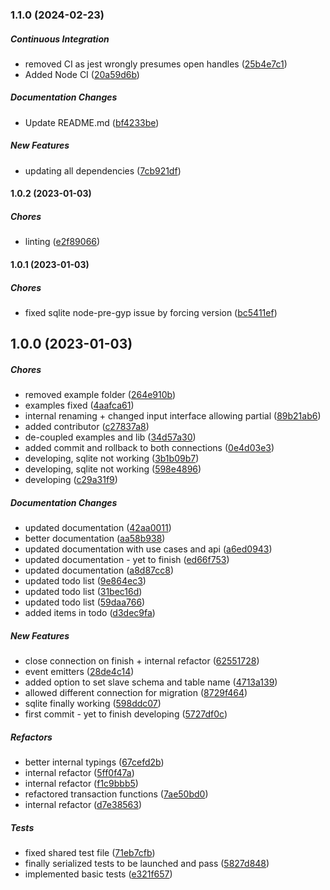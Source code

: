 ### 1.1.0 (2024-02-23)

##### Continuous Integration

*  removed CI as jest wrongly presumes open handles ([25b4e7c1](https://github.com/Cadienvan/soft-delete-migrator/commit/25b4e7c1852642d57b5651171d681a79b2bdd025))
*  Added Node CI ([20a59d6b](https://github.com/Cadienvan/soft-delete-migrator/commit/20a59d6b30a0a277b5d6cc21b2b3ca4bc6e1f2f8))

##### Documentation Changes

*  Update README.md ([bf4233be](https://github.com/Cadienvan/soft-delete-migrator/commit/bf4233be40031a882f7da0708dccc163ba4b7a46))

##### New Features

*  updating all dependencies ([7cb921df](https://github.com/Cadienvan/soft-delete-migrator/commit/7cb921dfb0017db085f0b2ac4df5cab45f03cd22))

#### 1.0.2 (2023-01-03)

##### Chores

*  linting ([e2f89066](https://github.com/Cadienvan/soft-delete-migrator/commit/e2f8906602e4bfb5554e127b8905913b0c04638b))

#### 1.0.1 (2023-01-03)

##### Chores

*  fixed sqlite node-pre-gyp issue by forcing version ([bc5411ef](https://github.com/Cadienvan/soft-delete-migrator/commit/bc5411efc400b8d38ce420432f2928128ccc335f))

## 1.0.0 (2023-01-03)

##### Chores

*  removed example folder ([264e910b](https://github.com/Cadienvan/soft-delete-migrator/commit/264e910b7143b481a888f490d3b91b038b265cd4))
*  examples fixed ([4aafca61](https://github.com/Cadienvan/soft-delete-migrator/commit/4aafca61c75a88dbb75d8be6d2a457424c153d1a))
*  internal renaming + changed input interface allowing partial ([89b21ab6](https://github.com/Cadienvan/soft-delete-migrator/commit/89b21ab624f305ea5beb5da6982fade8c9823fce))
*  added contributor ([c27837a8](https://github.com/Cadienvan/soft-delete-migrator/commit/c27837a8daf7865fe0cb89388df11fcf8e17103f))
*  de-coupled examples and lib ([34d57a30](https://github.com/Cadienvan/soft-delete-migrator/commit/34d57a30e7ba7f981fdd53694bf9957325063d41))
*  added commit and rollback to both connections ([0e4d03e3](https://github.com/Cadienvan/soft-delete-migrator/commit/0e4d03e34195ed4eee9ba1ae1f98622542b62316))
*  developing, sqlite not working ([3b1b09b7](https://github.com/Cadienvan/soft-delete-migrator/commit/3b1b09b7ddb6d955577cc43b03f459c97355468c))
*  developing, sqlite not working ([598e4896](https://github.com/Cadienvan/soft-delete-migrator/commit/598e4896e7d6044935336c523dd1f443af59de80))
*  developing ([c29a31f9](https://github.com/Cadienvan/soft-delete-migrator/commit/c29a31f9618f3498a4a2e6fcb59d6a46a4b854a3))

##### Documentation Changes

*  updated documentation ([42aa0011](https://github.com/Cadienvan/soft-delete-migrator/commit/42aa001163a23ff8e426561117ba00b02e3066a7))
*  better documentation ([aa58b938](https://github.com/Cadienvan/soft-delete-migrator/commit/aa58b9385689d1fd29716769ad74b729de9c6d5a))
*  updated documentation with use cases and api ([a6ed0943](https://github.com/Cadienvan/soft-delete-migrator/commit/a6ed0943179fcc33f4a2b01d90a2cfe3a6c6f75a))
*  updated documentation - yet to finish ([ed66f753](https://github.com/Cadienvan/soft-delete-migrator/commit/ed66f753e252c9ef704ac11bfd06daa73c488603))
*  updated documentation ([a8d87cc8](https://github.com/Cadienvan/soft-delete-migrator/commit/a8d87cc82cdcf0f372abda06e92d38621d7fb629))
*  updated todo list ([9e864ec3](https://github.com/Cadienvan/soft-delete-migrator/commit/9e864ec35541ca3d34427e7db9aa3c074175678e))
*  updated todo list ([31bec16d](https://github.com/Cadienvan/soft-delete-migrator/commit/31bec16d424afdb306fbf0c4a0b83278e533a8ed))
*  updated todo list ([59daa766](https://github.com/Cadienvan/soft-delete-migrator/commit/59daa76614b257d5049aa9c71ed05b9de46e939a))
*  added items in todo ([d3dec9fa](https://github.com/Cadienvan/soft-delete-migrator/commit/d3dec9fabb9fd54bcb7d2ed468c6157e15e0c346))

##### New Features

*  close connection on finish + internal refactor ([62551728](https://github.com/Cadienvan/soft-delete-migrator/commit/6255172889cc78993f016eb4724a06b1ff0eb8f9))
*  event emitters ([28de4c14](https://github.com/Cadienvan/soft-delete-migrator/commit/28de4c149c2a298ce5aeccb51f5513ea42de604f))
*  added option to set slave schema and table name ([4713a139](https://github.com/Cadienvan/soft-delete-migrator/commit/4713a139957e05dfab95fd9868602bf883eb6469))
*  allowed different connection for migration ([8729f464](https://github.com/Cadienvan/soft-delete-migrator/commit/8729f4643aaedd297c81a65d36d6d3539e97220a))
*  sqlite finally working ([598ddc07](https://github.com/Cadienvan/soft-delete-migrator/commit/598ddc07919bea658703d4d9008d23dee39b1ccd))
*  first commit - yet to finish developing ([5727df0c](https://github.com/Cadienvan/soft-delete-migrator/commit/5727df0c910a18beeefea3e66046210a4029770f))

##### Refactors

*  better internal typings ([67cefd2b](https://github.com/Cadienvan/soft-delete-migrator/commit/67cefd2b6b69f7585f1b8107c7719e216bcedc78))
*  internal refactor ([5ff0f47a](https://github.com/Cadienvan/soft-delete-migrator/commit/5ff0f47ad3bae814def826f2c699a30d7055bf60))
*  internal refactor ([f1c9bbb5](https://github.com/Cadienvan/soft-delete-migrator/commit/f1c9bbb5d831487216699081ab9863903a80254c))
*  refactored transaction functions ([7ae50bd0](https://github.com/Cadienvan/soft-delete-migrator/commit/7ae50bd0fcfff7d9aecb4cc400f4ddab799fc833))
*  internal refactor ([d7e38563](https://github.com/Cadienvan/soft-delete-migrator/commit/d7e385637fdbcc163159aaba9e044557e95bd996))

##### Tests

*  fixed shared test file ([71eb7cfb](https://github.com/Cadienvan/soft-delete-migrator/commit/71eb7cfb491f50b26c777105438da0bb3dc387b0))
*  finally serialized tests to be launched and pass ([5827d848](https://github.com/Cadienvan/soft-delete-migrator/commit/5827d8485fb8d6747fd67a5545fa05a1254f67cc))
*  implemented basic tests ([e321f657](https://github.com/Cadienvan/soft-delete-migrator/commit/e321f6572001222b638d28f6f0edd4ac61b881bf))

